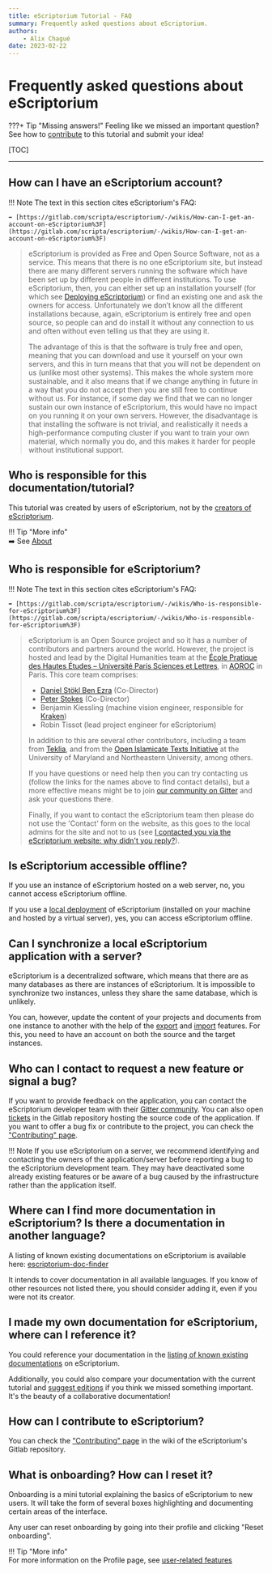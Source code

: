```yaml
---
title: eScriptorium Tutorial - FAQ
summary: Frequently asked questions about eScriptorium.
authors:
    - Alix Chagué
date: 2023-02-22
---
```


# Frequently asked questions about eScriptorium

???+ Tip "Missing answers!"
    Feeling like we missed an important question? See how to [contribute](contribute.md) to this tutorial and submit your idea!

[TOC]

---

## How can I have an eScriptorium account?  

!!! Note
    The text in this section cites eScriptorium's FAQ:  

    ➡️ [https://gitlab.com/scripta/escriptorium/-/wikis/How-can-I-get-an-account-on-eScriptorium%3F](https://gitlab.com/scripta/escriptorium/-/wikis/How-can-I-get-an-account-on-eScriptorium%3F)

> eScriptorium is provided as Free and Open Source Software, not as a service. This means that there is no one eScriptorium site, but instead there are many different servers running the software which have been set up by different people in different institutions. To use eScriptorium, then, you can either set up an installation yourself (for which see [Deploying eScriptorium](https://gitlab.com/scripta/escriptorium/-/wikis/Deploying)) or find an existing one and ask the owners for access. Unfortunately we don’t know all the different installations because, again, eScriptorium is entirely free and open source, so people can and do install it without any connection to us and often without even telling us that they are using it.
>  
> The advantage of this is that the software is truly free and open, meaning that you can download and use it yourself on your own servers, and this in turn means that that you will not be dependent on us (unlike most other systems). This makes the whole system more sustainable, and it also means that if we change anything in future in a way that you do not accept then you are still free to continue without us. For instance, if some day we find that we can no longer sustain our own instance of eScriptorium, this would have no impact on you running it on your own servers. However, the disadvantage is that installing the software is not trivial, and realistically it needs a high-performance computing cluster if you want to train your own material, which normally you do, and this makes it harder for people without institutional support.

## Who is responsible for this documentation/tutorial?

This tutorial was created by users of eScriptorium, not by the [creators of eScriptorium](#who-is-responsible-for-escriptorium).  

!!! Tip "More info"  
    ➡️ See [About](about.md)

## Who is responsible for eScriptorium?

!!! Note
    The text in this section cites eScriptorium's FAQ:  

    ➡️ [https://gitlab.com/scripta/escriptorium/-/wikis/Who-is-responsible-for-eScriptorium%3F](https://gitlab.com/scripta/escriptorium/-/wikis/Who-is-responsible-for-eScriptorium%3F)

> eScriptorium is an Open Source project and so it has a number of contributors and partners around the world. However, the project is hosted and lead by the Digital Humanities team at the [École Pratique des Hautes Études – Université Paris Sciences et Lettres](https://ephe.psl.eu/), in [AOROC](http://www.archeo.ens.fr/) in Paris. This core team comprises:
> 
> - [Daniel Stökl Ben Ezra](https://www.ephe.psl.eu/daniel-stoekl-ben-ezra) (Co-Director)
> - [Peter Stokes](https://www.ephe.psl.eu/peter-stokes) (Co-Director)
> - Benjamin Kiessling (machine vision engineer, responsible for [Kraken](https://kraken.re/))
> - Robin Tissot (lead project engineer for eScriptorium)
> 
> In addition to this are several other contributors, including a team from [Teklia](https://teklia.com/), and from the [Open Islamicate Texts Initiative](https://openiti.org/) at the University of Maryland and Northeastern University, among others.
>
> If you have questions or need help then you can try contacting us (follow the links for the names above to find contact details), but a more effective means might be to join [our community on Gitter](https://gitter.im/escripta/escriptorium) and ask your questions there.
>
> Finally, if you want to contact the eScriptorium team then please do not use the 'Contact' form on the website, as this goes to the local admins for the site and not to us (see [I contacted you via the eScriptorium website: why didn't you reply?](https://gitlab.com/scripta/escriptorium/-/wikis/I-contacted-you-via-the-eScriptorium-website:-why-didn't-you-reply%3F)).

## Is eScriptorium accessible offline?

If you use an instance of eScriptorium hosted on a web server, no, you cannot access eScriptorium offline.

If you use a [local deployment](https://gitlab.com/scripta/escriptorium/-/wikis/docker-install) of eScriptorium (installed on your machine and hosted by a virtual server), yes, you can access eScriptorium offline.

## Can I synchronize a local eScriptorium application with a server?

eScriptorium is a decentralized software, which means that there are as many databases as there are instances of eScriptorium. It is impossible to synchronize two instances, unless they share the same database, which is unlikely.

You can, however, update the content of your projects and documents from one instance to another with the help of the [export](walkthrough_export.md) and [import](walkthrough_import.md) features. For this, you need to have an account on both the source and the target instances.

## Who can I contact to request a new feature or signal a bug?

If you want to provide feedback on the application, you can contact the eScriptorium developer team with their [Gitter community](https://gitter.im/escripta/escriptorium). You can also open [tickets](https://gitlab.com/scripta/escriptorium/-/issues) in the Gitlab repository hosting the source code of the application. If you want to offer a bug fix or contribute to the project, you can check the ["Contributing" page](https://gitlab.com/scripta/escriptorium/-/wikis/contributing).

!!! Note
    If you use eScriptorium on a server, we recommend identifying and contacting the owners of the application/server before reporting a bug to the eScriptorium development team. They may have deactivated some already existing features or be aware of a bug caused by the infrastructure rather than the application itself.

## Where can I find more documentation in eScriptorium? Is there a documentation in another language?

A listing of known existing documentations on eScriptorium is available here: [escriptorium-doc-finder](https://github.com/alix-tz/escriptorium-doc-finder)

It intends to cover documentation in all available languages. If you know of other resources not listed there, you should consider adding it, even if you were not its creator.

## I made my own documentation for eScriptorium, where can I reference it?

You could reference your documentation in the [listing of known existing documentations](https://github.com/alix-tz/escriptorium-doc-finder) on eScriptorium.

Additionally, you could also compare your documentation with the current tutorial and [suggest editions](contribute.md) if you think we missed something important. It's the beauty of a collaborative documentation!  

## How can I contribute to eScriptorium?  

You can check the ["Contributing" page](https://gitlab.com/scripta/escriptorium/-/wikis/contributing) in the wiki of the eScriptorium's Gitlab repository.

## What is onboarding? How can I reset it?

Onboarding is a mini tutorial explaining the basics of eScriptorium to new users. It will take the form of several boxes highlighting and documenting certain areas of the interface.  

Any user can reset onboarding by going into their profile and clicking "Reset onboarding".

!!! Tip "More info"  
     For more information on the Profile page, see [user-related features](walkthrough_users.md)
